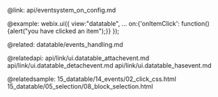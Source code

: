 @link: api/eventsystem_on_config.md

@example:
webix.ui({
		 view:"datatable", 
		 ... 
		 on:{'onItemClick': function(){alert("you have clicked an item");}}
}); 


@related:
	datatable/events_handling.md

@relatedapi:
	api/link/ui.datatable_attachevent.md
	api/link/ui.datatable_detachevent.md
	api/link/ui.datatable_hasevent.md

@relatedsample:
	15_datatable/14_events/02_click_css.html
	15_datatable/05_selection/08_block_selection.html
